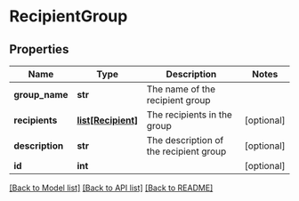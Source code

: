 # RecipientGroup

## Properties
Name | Type | Description | Notes
------------ | ------------- | ------------- | -------------
**group_name** | **str** | The name of the recipient group | 
**recipients** | [**list[Recipient]**](Recipient.md) | The recipients in the group | [optional] 
**description** | **str** | The description of the recipient group | [optional] 
**id** | **int** |  | [optional] 

[[Back to Model list]](../README.md#documentation-for-models) [[Back to API list]](../README.md#documentation-for-api-endpoints) [[Back to README]](../README.md)


